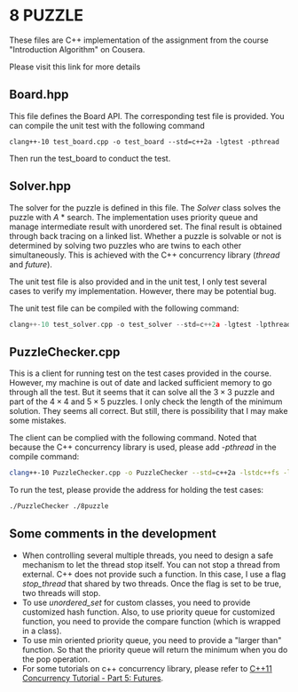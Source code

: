 # 8 PUZZLE

These files are C++ implementation of the assignment from the course "Introduction Algorithm" on Cousera.

Please visit this link for more details

## Board.hpp

This file defines the Board API. The corresponding test file is provided. You can compile the unit test with the following command

```
clang++-10 test_board.cpp -o test_board --std=c++2a -lgtest -pthread
```

Then run the test_board to conduct the test.



## Solver.hpp

The solver for the puzzle is defined in this file.  The *Solver* class solves the puzzle with *A* * search. The implementation uses priority queue and manage intermediate result with unordered set. The final result is obtained through back tracing on a linked list.  Whether a puzzle is solvable or not is determined by solving two puzzles who are twins to each other simultaneously.  This is achieved with the C++ concurrency library (*thread* and *future*).

The unit test file is also provided and in the unit test, I only test several cases to verify my implementation. However, there may be potential bug.

The unit test file  can be compiled with the following command:

```c++
clang++-10 test_solver.cpp -o test_solver --std=c++2a -lgtest -lpthread
```



## PuzzleChecker.cpp

This is a client for running test on the test cases provided in the course. However, my machine is out of date and lacked sufficient memory to go through all the test. But it seems that it can solve all the $3 \times 3$ puzzle and part of the $4 \times 4$ and $5 \times 5$ puzzles. I only check the length of the minimum solution. They seems all correct. But still, there is possibility that I may make some mistakes.

The client can be complied with the following command. Noted that because the C++ concurrency library is used, please add *-pthread* in the compile command:

```bash
clang++-10 PuzzleChecker.cpp -o PuzzleChecker --std=c++2a -lstdc++fs -lpthread
```

To run the test, please provide the address for holding the test cases:

```bash
./PuzzleChecker ./8puzzle
```



## Some comments in the development

- When controlling several multiple threads, you need to design a safe mechanism to let the thread stop itself. You can not stop a thread from external. C++ does not provide such a function. In this case, I use a flag *stop_thread* that shared by two threads. Once the flag is set to be true, two threads will stop.
- To use *unordered_set* for custom classes, you need to provide customized hash function. Also, to use priority queue for customized function, you need to provide the compare function (which is wrapped in a class).
- To use min oriented priority queue, you need to provide a "larger than" function. So that the priority queue will return the minimum when you do the pop operation.
- For some tutorials on c++ concurrency library, please refer to [C++11 Concurrency Tutorial - Part 5: Futures](https://baptiste-wicht.com/posts/2017/09/cpp11-concurrency-tutorial-futures.html). 

